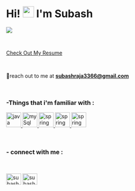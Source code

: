 <h1 align="left">Hi! <img  src="https://raw.githubusercontent.com/aemmadi/aemmadi/master/wave.gif" alt="chan" width="30px" height="30px"> I'm Subash  </h1>
 
<a href="https://git.io/typing-svg"><img src="https://readme-typing-svg.herokuapp.com?font=open+sans&weight=600&duration=3000&pause=10&color=C769F7&multiline=true&width=455&height=100&lines=A+full+stack+developer.;who+is+just+starting+out+on+my+journey.;Thanks+for+stoping+by+!+🙏"></a>

<br>

<a href="profile/index.html" target="_blank" id="resume-link">Check Out My Resume</a> 

<br>


📧reach out to me at **subashraja3366@gmail.com**

<br>


<h3 align="left"> -Things that i'm familiar with :</h3>
<p align="left"> 


  <a href="https://www.cprogramming.com/" target="_blank" rel="noreferrer"> <img src="https://img.icons8.com/?size=1x&id=13679&format=png" alt="java" width="40" height="40"/> </a> 
  <a href="https://www.mysql.com/" target="_blank" rel="noreferrer"> <img src="https://img.icons8.com/?size=1x&id=qGUfLiYi1bRN&format=png" alt="mySql" width="40" height="40"/> </a> 
  <a href="https://spring.io/" target="_blank" rel="noreferrer"> <img src="https://img.icons8.com/?size=1x&id=90519&format=png" alt="spring" width="40" height="40"/> </a> 
<a href="https://www.docker.com/" target="_blank" rel="noreferrer"> <img src="https://img.icons8.com/?size=1x&id=cdYUlRaag9G9&format=png" alt="spring" width="40" height="40"/> </a>
<a href="https://github.com/" target="_blank" rel="noreferrer"> <img src="https://img.icons8.com/?size=1x&id=12599&format=png" alt="spring" width="40" height="40"/> </a> 
  
  <br>

</p>


<h3 align="left"> - connect with me :</h3><br>

<p align="left">
<a href="https://www.linkedin.com/in/subash-r-b4577b251" target="blank"><img align="center" src="https://raw.githubusercontent.com/rahuldkjain/github-profile-readme-generator/master/src/images/icons/Social/linked-in-alt.svg" alt="subash" height="30" width="40" /></a>
<a href="https://skill-lync.com/profiles/subash-r-3gud4" target="blank"><img align="center" src="https://d2a5iy5pdqwyvz.cloudfront.net/avatar/0.jpg" alt="subash" height="30" width="40" /></a>


</p>

<br>


 



